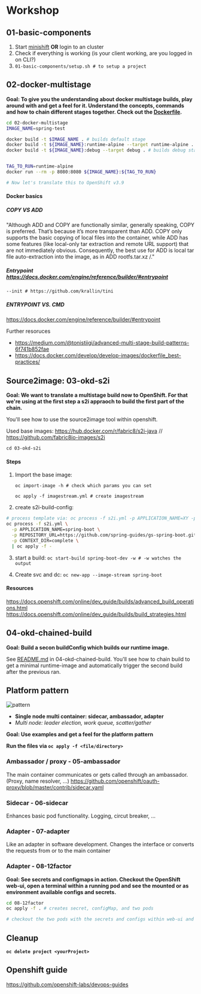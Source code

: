 # Workshop
## 01-basic-components
1. Start [minishift](https://github.com/minishift/minishift) **OR** login to an cluster
2. Check if everything is working (is your client working, are you logged in on CLI?)
3. `01-basic-components/setup.sh # to setup a project`
## 02-docker-multistage
**Goal: To give you the understanding about docker multistage builds, play around with and get a feel for it.
Understand the concepts, commands and how to chain different stages together. Check out the [Dockerfile](02-docker-multistage/Dockerfile).**


```bash
cd 02-docker-multistage
IMAGE_NAME=spring-test

docker build -t $IMAGE_NAME . # builds default stage
docker build -t ${IMAGE_NAME}:runtime-alpine --target runtime-alpine . #builds runtime-alpine stage
docker build -t ${IMAGE_NAME}:debug --target debug . # builds debug stage


TAG_TO_RUN=runtime-alpine
docker run --rm -p 8080:8080 ${IMAGE_NAME}:${TAG_TO_RUN}

# Now let's translate this to OpenShift v3.9
```

#### Docker basics

##### COPY VS ADD
"Although ADD and COPY are functionally similar, generally speaking, COPY is preferred. That’s because it’s more transparent than ADD. COPY only supports the basic copying of local files into the container, while ADD has some features (like local-only tar extraction and remote URL support) that are not immediately obvious. Consequently, the best use for ADD is local tar file auto-extraction into the image, as in ADD rootfs.tar.xz /."

##### Entrypoint https://docs.docker.com/engine/reference/builder/#entrypoint
`--init # https://github.com/krallin/tini`
##### ENTRYPOINT VS. CMD
https://docs.docker.com/engine/reference/builder/#entrypoint


Further resoruces
- https://medium.com/@tonistiigi/advanced-multi-stage-build-patterns-6f741b852fae
- https://docs.docker.com/develop/develop-images/dockerfile_best-practices/

## Source2image: 03-okd-s2i
**Goal: We want to translate a multistage build now to OpenShift. For that we're using at the first step a s2i appraoch to build the first part of the chain.**

You'll see how to use the source2image tool within openshift.


Used base images: https://hub.docker.com/r/fabric8/s2i-java // https://github.com/fabric8io-images/s2i

`cd 03-okd-s2i`



#### Steps

1. Import the base image: 
    
    `oc import-image -h # check which params you can set`

    `oc apply -f imagestream.yml # create imagestream`

2. create s2i-build-config: 

```bash
# process template via: oc process -f s2i.yml -p APPLICATION_NAME=XY -p REPOSITORY_URL=re...
oc process -f s2i.yml \
  -p APPLICATION_NAME=spring-boot \
  -p REPOSITORY_URL=https://github.com/spring-guides/gs-spring-boot.git \
  -p CONTEXT_DIR=complete \
  | oc apply -f -
```

3. start a build: `oc start-build spring-boot-dev -w # -w watches the output`

4. Create svc and dc: `oc new-app --image-stream spring-boot`


#### Resources

https://docs.openshift.com/online/dev_guide/builds/advanced_build_operations.html
https://docs.openshift.com/online/dev_guide/builds/build_strategies.html

## 04-okd-chained-build
**Goal: Build a secon buildConfig which builds our runtime image.**


See [README.md](04-okd-chained-build/README.md) in 04-okd-chained-build. You'll see how to chain build to get a minimal runtime-image and automatically trigger the second build after the previous ran.


## Platform pattern 
![pattern](https://devopedia.org/images/article/122/7070.1538988426.jpg)
- **Single node multi container: sidecar, ambassador, adapter**
- *Multi node: leader election, work queue, scatter/gather*

**Goal: Use examples and get a feel for the platform pattern**

**Run the files via `oc apply -f <file/directory>`**

### Ambassador / proxy - 05-ambassador

The main container communicates or gets called through an ambassador. (Proxy, name resolver, ...)
https://github.com/openshift/oauth-proxy/blob/master/contrib/sidecar.yaml

### Sidecar - 06-sidecar
Enhances basic pod functionality. Logging, circut breaker, ...

### Adapter - 07-adapter
Like an adapter in software development. Changes the interface or converts the requests from or to the main container 

### Adapter - 08-12factor

**Goal: See secrets and configmaps in action. Checkout the OpenShift web-ui, open a terminal within a running pod and see the mounted or as environment available configs and secrets.**

```bash
cd 08-12factor
oc apply -f . # creates secret, configMap, and two pods

# checkout the two pods with the secrets and configs within web-ui and via CLI
```

## Cleanup
**`oc delete project <yourProject>`**

## Openshift guide
https://github.com/openshift-labs/devops-guides